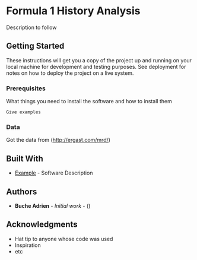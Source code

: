 # Formula 1 History Analysis

Description to follow

## Getting Started

These instructions will get you a copy of the project up and running on your local machine for development and testing purposes. See deployment for notes on how to deploy the project on a live system.

### Prerequisites

What things you need to install the software and how to install them

```
Give examples
```

### Data

Got the data from (http://ergast.com/mrd/)

## Built With

* [Example](url) - Software Description


## Authors

* **Buche Adrien** - *Initial work* - ()

## Acknowledgments

* Hat tip to anyone whose code was used
* Inspiration
* etc
